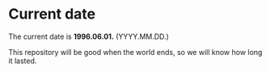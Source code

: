 # Current date

The current date is **1996.06.01.** (YYYY.MM.DD.)

This repository will be good when the world ends, so we will know how long it lasted.